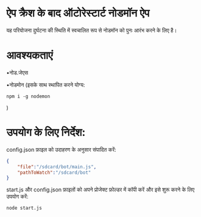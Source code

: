 # ऐप क्रैश के बाद ऑटोरेस्टार्ट नोडमॉन ऐप

यह परियोजना दुर्घटना की स्थिति में स्वचालित रूप से नोडमॉन को पुनः आरंभ करने के लिए है।

# आवश्यकताएं

•नोड.जेएस

•नोडमोन (इसके साथ स्थापित करने योग्य:

    npm i -g nodemon

)

# उपयोग के लिए निर्देश:

config.json फ़ाइल को उदाहरण के अनुसार संपादित करें:

```json
{
    "file":"/sdcard/bot/main.js",
    "pathToWatch":"/sdcard/bot"
}
```

start.js और config.json फ़ाइलों को अपने प्रोजेक्ट फ़ोल्डर में कॉपी करें और इसे शुरू करने के लिए उपयोग करें:

    node start.js
